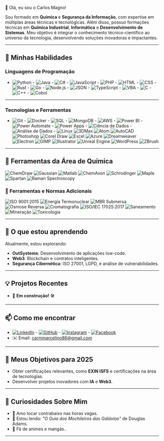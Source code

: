 👋 Olá, eu sou o Carlos Magno! 

Sou formado em **Química** e **Segurança da Informação**, com expertise em múltiplas áreas técnicas e tecnológicas. Além disso, possuo formações técnicas em **Química Industrial**, **Informática** e **Desenvolvimento de Sistemas**. Meu objetivo é integrar o conhecimento técnico-científico ao universo da tecnologia, desenvolvendo soluções inovadoras e impactantes.

---

## 🚀 Minhas Habilidades

### **Linguagens de Programação**
- ![Python](https://img.shields.io/badge/-Python-3776AB?logo=python&logoColor=white) - ![Java](https://img.shields.io/badge/-Java-007396?logo=java&logoColor=white) - ![C#](https://img.shields.io/badge/-C%23-239120?logo=csharp&logoColor=white) - ![JavaScript](https://img.shields.io/badge/-JavaScript-F7DF1E?logo=javascript&logoColor=black) - ![PHP](https://img.shields.io/badge/-PHP-777BB4?logo=php&logoColor=white) - ![HTML](https://img.shields.io/badge/-HTML5-E34F26?logo=html5&logoColor=white) - ![CSS](https://img.shields.io/badge/-CSS3-1572B6?logo=css3&logoColor=white) - ![Rust](https://img.shields.io/badge/-Rust-000000?logo=rust&logoColor=white) - ![Go](https://img.shields.io/badge/-Go-00ADD8?logo=go&logoColor=white) - ![Node.js](https://img.shields.io/badge/-Node.js-339933?logo=node.js&logoColor=white) - ![JSON](https://img.shields.io/badge/-JSON-000000?logo=json&logoColor=white) - ![TypeScript](https://img.shields.io/badge/-TypeScript-3178C6?logo=typescript&logoColor=white) - ![VBA](https://img.shields.io/badge/-VBA-217346?logo=microsoft-excel&logoColor=white) - ![C](https://img.shields.io/badge/-C-A8B9CC?logo=c&logoColor=white) - ![C++](https://img.shields.io/badge/-C%2B%2B-00599C?logo=cplusplus&logoColor=white) - ![Cobol](https://img.shields.io/badge/-COBOL-FF9900?logo=cobol&logoColor=white)

---

### **Tecnologias e Ferramentas**
- ![Git](https://img.shields.io/badge/-Git-F05032?logo=git&logoColor=white) - ![Docker](https://img.shields.io/badge/-Docker-2496ED?logo=docker&logoColor=white) - ![SQL](https://img.shields.io/badge/-SQL-4479A1?logo=mysql&logoColor=white) - ![MongoDB](https://img.shields.io/badge/-MongoDB-47A248?logo=mongodb&logoColor=white) - ![AWS](https://img.shields.io/badge/-AWS-FF9900?logo=amazon-aws&logoColor=white) - ![Power BI](https://img.shields.io/badge/-Power%20BI-F2C811?logo=power-bi&logoColor=black) - ![Power Automate](https://img.shields.io/badge/-Power%20Automate-0066CC?logo=power-automate&logoColor=white) - ![Power Apps](https://img.shields.io/badge/-Power%20Apps-742774?logo=power-apps&logoColor=white) - ![Ciência de Dados](https://img.shields.io/badge/-Ciência%20de%20Dados-4CAF50?logo=data&logoColor=white) - ![Análise de Dados](https://img.shields.io/badge/-Análise%20de%20Dados-1D3557?logo=data&logoColor=white) - ![Linux](https://img.shields.io/badge/-Linux-FCC624?logo=linux&logoColor=black) ![3DMax](https://img.shields.io/badge/-3DMax-0E8A7F?logo=3dsmax&logoColor=white) ![Atom](https://img.shields.io/badge/-Atom-66595C?logo=atom&logoColor=white) ![AutoCAD](https://img.shields.io/badge/-AutoCAD-FFC107?logo=autocad&logoColor=white) ![Photoshop](https://img.shields.io/badge/-Photoshop-31A8FF?logo=adobephotoshop&logoColor=white) ![Corel Draw](https://img.shields.io/badge/-CorelDraw-006F99?logo=coreldraw&logoColor=white) ![Excel](https://img.shields.io/badge/-Excel-217346?logo=microsoftexcel&logoColor=white) ![Azure](https://img.shields.io/badge/-Azure-0089D6?logo=microsoftazure&logoColor=white) ![Dreamweaver](https://img.shields.io/badge/-Dreamweaver-6DB33F?logo=adobedreamweaver&logoColor=white) ![Electron](https://img.shields.io/badge/-Electron-47848F?logo=electron&logoColor=white) ![GIMP](https://img.shields.io/badge/-GIMP-5C2D91?logo=gimp&logoColor=white) ![Illustrator](https://img.shields.io/badge/-Illustrator-FF9A00?logo=adobeillustrator&logoColor=white) ![Unreal Engine](https://img.shields.io/badge/-UnrealEngine-00C6FF?logo=unrealengine&logoColor=white) ![WordPress](https://img.shields.io/badge/-WordPress-21759B?logo=wordpress&logoColor=white) ![ZBrush](https://img.shields.io/badge/-ZBrush-6A2D91?logo=zbrush&logoColor=white)

---
          
## 🧪 Ferramentas da Área de Química

![ChemDraw](https://img.shields.io/badge/-ChemDraw-004B87?logo=chemistry&logoColor=white) ![Gaussian](https://img.shields.io/badge/-Gaussian-FF0000?logo=gaussian&logoColor=white) ![Matlab](https://img.shields.io/badge/-Matlab-0076A8?logo=matlab&logoColor=white) ![ChemAxon](https://img.shields.io/badge/-ChemAxon-013A7A?logo=chemistry&logoColor=white) ![Schrodinger](https://img.shields.io/badge/-Schrodinger-00A1A7?logo=schrodinger&logoColor=white) ![Maple](https://img.shields.io/badge/-Maple-F1C232?logo=maple&logoColor=white) ![Spartan](https://img.shields.io/badge/-Spartan-4A7A00?logo=spartan&logoColor=white) ![Raman Spectroscopy](https://img.shields.io/badge/-Raman_Spectroscopy-FFD700?logo=spectroscopy&logoColor=white)

### 🔧 Ferramentas e Normas Adicionais

![ISO 9001:2015](https://img.shields.io/badge/-ISO%209001%3A2015-003C71?logo=iso&logoColor=white) ![Energia Termonuclear](https://img.shields.io/badge/-Energia%20Termonuclear-FF6347?logo=nuclear&logoColor=white)
![MBR Submersa](https://img.shields.io/badge/-MBR%20Submersa-0072BB?logo=water&logoColor=white) ![Osmose Reversa](https://img.shields.io/badge/-Osmose%20Reversa-1E90FF?logo=water&logoColor=white) ![Cromatografia](https://img.shields.io/badge/-Cromatografia-FFD700?logo=chemistry&logoColor=white) ![ISO/IEC 17025:2017](https://img.shields.io/badge/-ISO%2FIEC%2017025%3A2017-003C71?logo=iso&logoColor=white) ![Saneamento](https://img.shields.io/badge/-Saneamento-008C99?logo=water&logoColor=white) ![Mineração](https://img.shields.io/badge/-Mineração-5C4033?logo=industry&logoColor=white) ![Toxicologia](https://img.shields.io/badge/-Toxicologia-FF6F61?logo=medical&logoColor=white) 

---

## 🌱 O que estou aprendendo

Atualmente, estou explorando:
- **OutSystems**: Desenvolvimento de aplicações low-code.
- **Web3**: Blockchain e contratos inteligentes.
- **Segurança Cibernética**: ISO 27001, LGPD, e análise de vulnerabilidades.

---

## 💡 Projetos Recentes
- 🚧 **Em construção!** 🛠️

---

## 📫 Como me encontrar

- [![LinkedIn](https://img.shields.io/badge/-LinkedIn-0A66C2?logo=linkedin&logoColor=white)](https://www.linkedin.com/in/carlos-magno-marcelino-619ab9186/) - [![GitHub](https://img.shields.io/badge/-GitHub-181717?logo=github&logoColor=white)](https://github.com/Cmmagnus) - [![Instagram](https://img.shields.io/badge/-Instagram-E4405F?logo=instagram&logoColor=white)](https://www.instagram.com/marcelinocarlosmagno/) - [![Facebook](https://img.shields.io/badge/-Facebook-1877F2?logo=facebook&logoColor=white)](https://www.facebook.com/carlosmagno.marcelino.7/)
- ✉️ Email: carmmarcelino86@gmail.com

---

## 🎯 Meus Objetivos para 2025

- Obter certificações relevantes, como **EXIN ISFS** e certificações na área de tecnologias.
- Desenvolver projetos inovadores com **IA** e **Web3**.

---

## 🌟 Curiosidades Sobre Mim

- 🎸 Amo tocar contrabaixo nas horas vagas.
- 📖 Estou lendo: *"O Guia dos Mochileiros das Galáxias"* de Douglas Adams.
- 🌸 Fã de animes e mangás..

---
